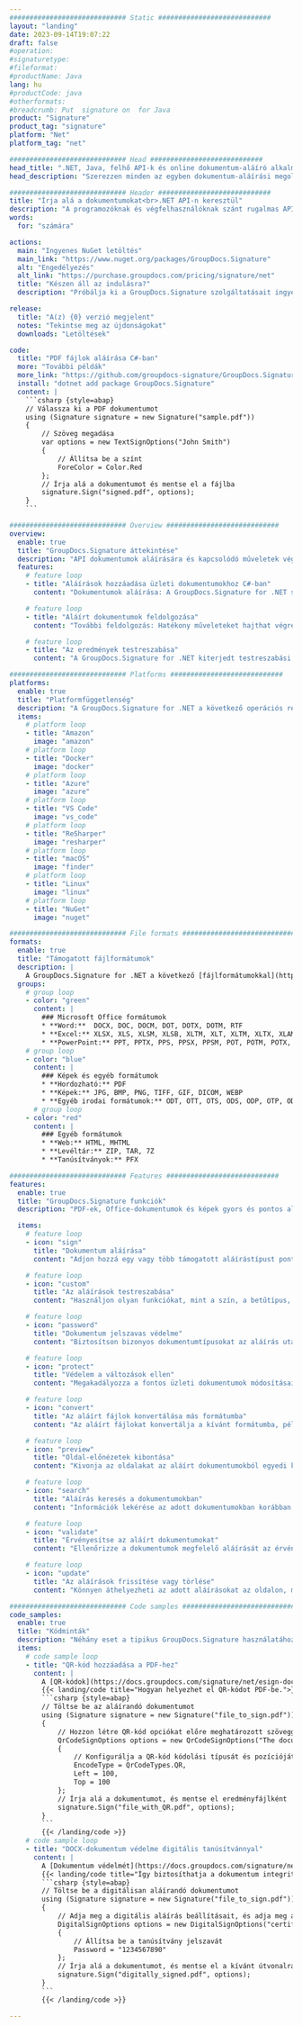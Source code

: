 ```yaml
---
############################# Static ############################
layout: "landing"
date: 2023-09-14T19:07:22
draft: false
#operation: 
#signaturetype: 
#fileformat: 
#productName: Java
lang: hu
#productCode: java
#otherformats: 
#breadcrumb: Put  signature on  for Java
product: "Signature"
product_tag: "signature"
platform: "Net"
platform_tag: "net"

############################# Head ############################
head_title: ".NET, Java, felhő API-k és online dokumentum-aláíró alkalmazások"
head_description: "Szerezzen minden az egyben dokumentum-aláírási megoldást .NET, Java és felhőalapú alkalmazásokhoz. A gyakori dokumentumformátumok online aláírása egyszerű fogd és vidd funkcióval"

############################# Header ############################
title: "Írja alá a dokumentumokat<br>.NET API-n keresztül"
description: "A programozóknak és végfelhasználóknak szánt rugalmas API-jaink és alkalmazásalapú megoldásaink segítségével bármilyen platformon aláírhat digitális dokumentumokat és képeket."
words:
  for: "számára"

actions:
  main: "Ingyenes NuGet letöltés"
  main_link: "https://www.nuget.org/packages/GroupDocs.Signature"
  alt: "Engedélyezés"
  alt_link: "https://purchase.groupdocs.com/pricing/signature/net"
  title: "Készen áll az indulásra?"
  description: "Próbálja ki a GroupDocs.Signature szolgáltatásait ingyenesen, vagy kérjen licencet"

release:
  title: "A(z) {0} verzió megjelent"
  notes: "Tekintse meg az újdonságokat"
  downloads: "Letöltések"

code:
  title: "PDF fájlok aláírása C#-ban"
  more: "További példák"
  more_link: "https://github.com/groupdocs-signature/GroupDocs.Signature-for-.NET"
  install: "dotnet add package GroupDocs.Signature"
  content: |
    ```csharp {style=abap}   
    // Válassza ki a PDF dokumentumot
    using (Signature signature = new Signature("sample.pdf"))
    {
        // Szöveg megadása
        var options = new TextSignOptions("John Smith")
        {
            // Állítsa be a színt
            ForeColor = Color.Red
        };
        // Írja alá a dokumentumot és mentse el a fájlba
        signature.Sign("signed.pdf", options);
    }
    ```

############################# Overview ############################
overview:
  enable: true
  title: "GroupDocs.Signature áttekintése"
  description: "API dokumentumok aláírására és kapcsolódó műveletek végrehajtására .NET alkalmazásokban"
  features:
    # feature loop
    - title: "Aláírások hozzáadása üzleti dokumentumokhoz C#-ban"
      content: "Dokumentumok aláírása: A GroupDocs.Signature for .NET segítségével különféle típusú aláírásokat, például szöveget, képeket, vonalkódokat és digitális tanúsítványokat adhat hozzá PDF és Office dokumentumokhoz. Ez az API lehetővé teszi a dokumentumok aláírását szinte bármilyen adattípussal, beleértve a rejtett metaadatokat is."

    # feature loop
    - title: "Aláírt dokumentumok feldolgozása"
      content: "További feldolgozás: Hatékony műveleteket hajthat végre aláírt dokumentumokon a GroupDocs.Signature segítségével. Ez magában foglalja a meglévő aláírások keresését az üzleti dokumentumokban, és azok ellenőrzését meghatározott kritériumok alapján. Ezenkívül ezen a .NET API-n keresztül lekérheti a dokumentuminformációkat és megtekintheti az oldalakat."

    # feature loop
    - title: "Az eredmények testreszabása"
      content: "A GroupDocs.Signature for .NET kiterjedt testreszabási lehetőségeket kínál. Pontosan elhelyezheti az aláírásokat a dokumentumoldalon bárhol, és különféle beállításokkal módosíthatja megjelenésüket. Ezenkívül ez az API támogatja a feldolgozott dokumentumok mentését a támogatott formátumok széles körében."

############################# Platforms ############################
platforms:
  enable: true
  title: "Platformfüggetlenség"
  description: "A GroupDocs.Signature for .NET a következő operációs rendszereket, keretrendszereket és csomagkezelőket támogatja"
  items:
    # platform loop
    - title: "Amazon"
      image: "amazon"
    # platform loop
    - title: "Docker"
      image: "docker"
    # platform loop
    - title: "Azure"
      image: "azure"
    # platform loop
    - title: "VS Code"
      image: "vs_code"
    # platform loop
    - title: "ReSharper"
      image: "resharper"
    # platform loop
    - title: "macOS"
      image: "finder"
    # platform loop
    - title: "Linux"
      image: "linux"
    # platform loop
    - title: "NuGet"
      image: "nuget"

############################# File formats ############################
formats:
  enable: true
  title: "Támogatott fájlformátumok"
  description: |
    A GroupDocs.Signature for .NET a következő [fájlformátumokkal](https://docs.groupdocs.com/signature/net/supported-document-formats/) támogatja a műveleteket.
  groups:
    # group loop
    - color: "green"
      content: |
        ### Microsoft Office formátumok
        * **Word:**  DOCX, DOC, DOCM, DOT, DOTX, DOTM, RTF
        * **Excel:** XLSX, XLS, XLSM, XLSB, XLTM, XLT, XLTM, XLTX, XLAM, SXC, SpreadsheetML
        * **PowerPoint:** PPT, PPTX, PPS, PPSX, PPSM, POT, POTM, POTX, PPTM
    # group loop
    - color: "blue"
      content: |
        ### Képek és egyéb formátumok
        * **Hordozható:** PDF
        * **Képek:** JPG, BMP, PNG, TIFF, GIF, DICOM, WEBP
        * **Egyéb irodai formátumok:** ODT, OTT, OTS, ODS, ODP, OTP, ODG
      # group loop
    - color: "red"
      content: |
        ### Egyéb formátumok
        * **Web:** HTML, MHTML
        * **Levéltár:** ZIP, TAR, 7Z
        * **Tanúsítványok:** PFX

############################# Features ############################
features:
  enable: true
  title: "GroupDocs.Signature funkciók"
  description: "PDF-ek, Office-dokumentumok és képek gyors és pontos aláírása"

  items:
    # feature loop
    - icon: "sign"
      title: "Dokumentum aláírása"
      content: "Adjon hozzá egy vagy több támogatott aláírástípust pontosan az üzleti dokumentumok bármely meghatározott helyén."

    # feature loop
    - icon: "custom"
      title: "Az aláírások testreszabása"
      content: "Használjon olyan funkciókat, mint a szín, a betűtípus, a keret, az elforgatás stb., az aláírások megjelenésének konfigurálásához."

    # feature loop
    - icon: "password"
      title: "Dokumentum jelszavas védelme"
      content: "Biztosítson bizonyos dokumentumtípusokat az aláírás utáni jelszó beállításával."

    # feature loop
    - icon: "protect"
      title: "Védelem a változások ellen"
      content: "Megakadályozza a fontos üzleti dokumentumok módosításait, miután egy aláírást csatolt egy digitális tanúsítvánnyal."

    # feature loop
    - icon: "convert"
      title: "Az aláírt fájlok konvertálása más formátumba"
      content: "Az aláírt fájlokat konvertálja a kívánt formátumba, például mentse el a Word-dokumentumot PDF-ként."

    # feature loop
    - icon: "preview"
      title: "Oldal-előnézetek kibontása"
      content: "Kivonja az oldalakat az aláírt dokumentumokból egyedi képként a későbbi feldolgozáshoz."

    # feature loop
    - icon: "search"
      title: "Aláírás keresés a dokumentumokban"
      content: "Információk lekérése az adott dokumentumokban korábban hozzáadott aláírásokról."

    # feature loop
    - icon: "validate"
      title: "Érvényesítse az aláírt dokumentumokat"
      content: "Ellenőrizze a dokumentumok megfelelő aláírását az érvényesítési funkciók segítségével."

    # feature loop
    - icon: "update"
      title: "Az aláírások frissítése vagy törlése"
      content: "Könnyen áthelyezheti az adott aláírásokat az oldalon, módosíthatja a szövegüket vagy törölheti őket probléma nélkül."

############################# Code samples ############################
code_samples:
  enable: true
  title: "Kódminták"
  description: "Néhány eset a tipikus GroupDocs.Signature használatához .NET műveletekhez"
  items:
    # code sample loop
    - title: "QR-kód hozzáadása a PDF-hez"
      content: |
        A [QR-kódok](https://docs.groupdocs.com/signature/net/esign-document-with-qr-code-signature/) hozzáadása a PDF-dokumentumok egyes oldalaihoz javíthatja az üzleti folyamatokat. Az alábbiakban egy példa látható QR-kód hozzáadására a GroupDocs.Signature használatával.
        {{< landing/code title="Hogyan helyezhet el QR-kódot PDF-be.">}}
        ```csharp {style=abap}
        // Töltse be az aláírandó dokumentumot
        using (Signature signature = new Signature("file_to_sign.pdf"))
        {
            // Hozzon létre QR-kód opciókat előre meghatározott szöveggel
            QrCodeSignOptions options = new QrCodeSignOptions("The document is approved by John Smith")
            {
                // Konfigurálja a QR-kód kódolási típusát és pozícióját az oldalon
                EncodeType = QrCodeTypes.QR,
                Left = 100,
                Top = 100
            };
            // Írja alá a dokumentumot, és mentse el eredményfájlként
            signature.Sign("file_with_QR.pdf", options);
        }
        ```
        {{< /landing/code >}}
    # code sample loop
    - title: "DOCX-dokumentum védelme digitális tanúsítvánnyal"
      content: |
        A [Dokumentum védelmét](https://docs.groupdocs.com/signature/net/esign-document-with-digital-signature/) használhatja digitális tanúsítványként tárolt személyes vagy vállalati aláírásokkal. Az ilyen védett dokumentumok az aláírás érvénytelenítése nélkül nem módosíthatók.
        {{< landing/code title="Így biztosíthatja a dokumentum integritását.">}}
        ```csharp {style=abap}   
        // Töltse be a digitálisan aláírandó dokumentumot
        using (Signature signature = new Signature("file_to_sign.pdf"))
        {
            // Adja meg a digitális aláírás beállításait, és adja meg a tanúsítványfájl elérési útját
            DigitalSignOptions options = new DigitalSignOptions("certificate.pfx")
            {
                // Állítsa be a tanúsítvány jelszavát
                Password = "1234567890"
            };
            // Írja alá a dokumentumot, és mentse el a kívánt útvonalra
            signature.Sign("digitally_signed.pdf", options);
        }
        ```
        {{< /landing/code >}}

---
```

